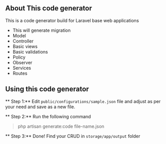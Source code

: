 ## About This code generator

This is a code generator build for Laravel base web applications 

- This will generate migration
- Model
- Controller
- Basic views
- Basic validations
- Policy
- Observer
- Services
- Routes

## Using this code generator
** Step 1:**  Edit `public/configurations/sample.json` file and adjust as per your need and save as a new file.

** Step 2:**  Run the following command
> php artisan generate:code file-name.json

** Step 3:**  Done! Find your CRUD in `storage/app/output` folder


